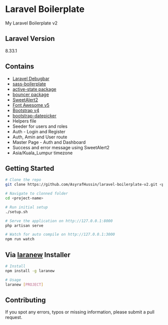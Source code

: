 # Laravel Boilerplate

My Laravel Boilerplate v2

## Laravel Version

8.33.1

## Contains

-   [Laravel Debugbar](https://github.com/barryvdh/laravel-debugbar)
-   [sass-boilerplate](https://github.com/AsyrafHussin/sass-boilerplate)
-   [active-state package](https://github.com/pyaesone17/active-state)
-   [bouncer package](https://github.com/JosephSilber/bouncer)
-   [SweetAlert2](https://sweetalert2.github.io)
-   [Font Awesome v5](https://fontawesome.com)
-   [Bootstrap v4](https://getbootstrap.com)
-   [bootstrap-datepicker](https://github.com/uxsolutions/bootstrap-datepicker)
-   Helpers file
-   Seeder for users and roles
-   Auth - Login and Register
-   Auth, Amin and User route
-   Master Page - Auth and Dashboard
-   Success and error message using SweetAlert2
-   Asia/Kuala_Lumpur timezone

## Getting Started

```bash
# Clone the repo
git clone https://github.com/AsyrafHussin/laravel-boilerplate-v2.git <project-name>

# Navigate to clonned folder
cd <project-name>

# Run initial setup
./setup.sh

# Serve the application on http://127.0.0.1:8000
php artisan serve

# Watch for auto compile on http://127.0.0.1:3000
npm run watch
```

## Via [laranew](https://github.com/AsyrafHussin/laranew) Installer

```bash
# Install
npm install -g laranew

# Usage
laranew [PROJECT]
```

## Contributing

If you spot any errors, typos or missing information, please submit a pull request.
